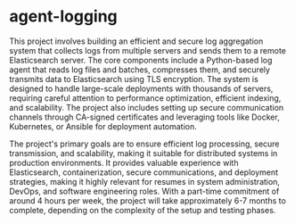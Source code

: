 # agent-logging
This project involves building an efficient and secure log aggregation system that collects logs from multiple servers and sends them to a remote Elasticsearch server. The core components include a Python-based log agent that reads log files and batches, compresses them, and securely transmits data to Elasticsearch using TLS encryption. The system is designed to handle large-scale deployments with thousands of servers, requiring careful attention to performance optimization, efficient indexing, and scalability. The project also includes setting up secure communication channels through CA-signed certificates and leveraging tools like Docker, Kubernetes, or Ansible for deployment automation.

The project's primary goals are to ensure efficient log processing, secure transmission, and scalability, making it suitable for distributed systems in production environments. It provides valuable experience with Elasticsearch, containerization, secure communications, and deployment strategies, making it highly relevant for resumes in system administration, DevOps, and software engineering roles. With a part-time commitment of around 4 hours per week, the project will take approximately 6-7 months to complete, depending on the complexity of the setup and testing phases.
